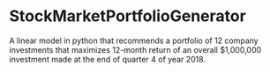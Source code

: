 # StockMarketPortfolioGenerator
A linear model in python that recommends a portfolio of 12 company investments that maximizes 12-month return of an overall $1,000,000 investment made at the end of quarter 4 of year 2018.
